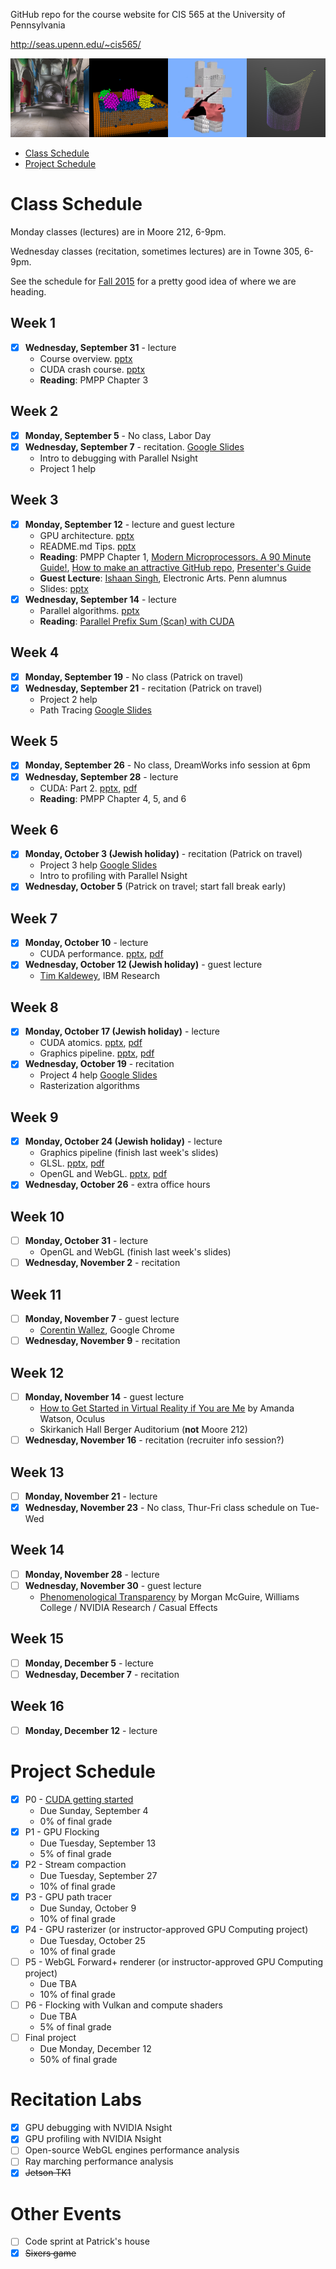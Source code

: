 GitHub repo for the course website for CIS 565 at the University of Pennsylvania

http://seas.upenn.edu/~cis565/

![](images/banner.png)

* [Class Schedule](#class-schedule)
* [Project Schedule](#project-schedule)

# Class Schedule

Monday classes (lectures) are in Moore 212, 6-9pm.

Wednesday classes (recitation, sometimes lectures) are in Towne 305, 6-9pm.

See the schedule for [Fall 2015](https://github.com/CIS565-Fall-2015/cis565-fall-2015.github.io#course-schedule) for a pretty good idea of where we are heading.

## Week 1

* [x] **Wednesday, September 31** - lecture
   * Course overview. [pptx](lectures/0-Course-Overview.pptx?raw=true)
   * CUDA crash course. [pptx](lectures/1-CUDA-Introduction-1.pptx?raw=true)
   * **Reading**: PMPP Chapter 3

## Week 2

* [x] **Monday, September 5** - No class, Labor Day
* [x] **Wednesday, September 7** - recitation. [Google Slides](https://docs.google.com/presentation/d/1YIrnCkfwS-l4xAsi9iZ_ZKZl9LdgyOnfsxgBttiOXzs/edit?usp=sharing)
   * Intro to debugging with Parallel Nsight
   * Project 1 help

## Week 3

* [x] **Monday, September 12** - lecture and guest lecture
   * GPU architecture. [pptx](lectures/2-GPU-Architecture-Overview.pptx?raw=true)
   * README.md Tips. [pptx](lectures/2-README-Tips.pptx?raw=true)
   * **Reading**: PMPP Chapter 1, [Modern Microprocessors. A 90 Minute Guide!](http://www.lighterra.com/papers/modernmicroprocessors/), [How to make an attractive GitHub repo](https://github.com/pjcozzi/Articles/tree/master/CIS565/GitHubRepo#how-to-make-an-attractive-github-repo), [Presenter's Guide](https://github.com/AnalyticalGraphicsInc/cesium/tree/master/Documentation/Contributors/PresentersGuide#presenters-guide)
   * **Guest Lecture**: [Ishaan Singh](lectures/GuestLectures/IshaanSingh/README.md), Electronic Arts.  Penn alumnus
   * Slides: [pptx](https://www.dropbox.com/s/pyxob9m6jzkfi4s/Penn_cis565_sportsRenderingForModernConsoles.pptx?dl=0)
* [x] **Wednesday, September 14** - lecture
   * Parallel algorithms. [pptx](lectures/3-Parallel-Algorithms-1.pptx?raw=true)
   * **Reading**: [Parallel Prefix Sum (Scan) with CUDA](http://http.developer.nvidia.com/GPUGems3/gpugems3_ch39.html)

## Week 4

* [x] **Monday, September 19** - No class (Patrick on travel)
* [x] **Wednesday, September 21** - recitation (Patrick on travel)
   * Project 2 help
   * Path Tracing [Google Slides](https://docs.google.com/presentation/d/1q3h2GVDorEFzmESNfFwR6mODnzS6WbftiVsvaFNGihQ/edit?usp=sharing)

## Week 5

* [x] **Monday, September 26** - No class, DreamWorks info session at 6pm
* [x] **Wednesday, September 28** - lecture
   * CUDA: Part 2. [pptx](lectures/4-CUDA-Introduction-2-of-2.pptx?raw=true), [pdf](lectures/4-CUDA-Introduction-2-of-2.pdf?raw=true)
   * **Reading**: PMPP Chapter 4, 5, and 6

## Week 6

* [x] **Monday, October 3 (Jewish holiday)** - recitation (Patrick on travel)
   * Project 3 help [Google Slides](https://docs.google.com/presentation/d/1qZRxBYM1X3FEq7ALkSWc6K1mHKQVhw5ZQ9t9P4qZDSs/edit?usp=sharing)
   * Intro to profiling with Parallel Nsight
* [x] **Wednesday, October 5** (Patrick on travel; start fall break early)

## Week 7

* [x] **Monday, October 10** - lecture
   * CUDA performance. [pptx](lectures/5-CUDA-Performance.pptx?raw=true), [pdf](lectures/5-CUDA-Performance.pdf?raw=true)
* [x] **Wednesday, October 12 (Jewish holiday)** - guest lecture
   * [Tim Kaldewey](http://www.kaldewey.com/), IBM Research

## Week 8

* [x] **Monday, October 17 (Jewish holiday)** - lecture
   * CUDA atomics. [pptx](lectures/6-CUDA-Atomics.pptx?raw=true), [pdf](lectures/6-CUDA-Atomics.pdf?raw=true)
   * Graphics pipeline. [pptx](lectures/6-Graphics-Pipeline.pptx?raw=true), [pdf](lectures/6-Graphics-Pipeline.pdf?raw=true)
* [x] **Wednesday, October 19** - recitation
   * Project 4 help [Google Slides](https://docs.google.com/presentation/d/1_2yMU5O-_Zb9AjaDNugNtCoxeVDcsbapW9cEQKMiTyY/edit?usp=sharing)
   * Rasterization algorithms

## Week 9

* [x] **Monday, October 24 (Jewish holiday)** - lecture
   * Graphics pipeline (finish last week's slides)
   * GLSL. [pptx](lectures/7-GLSL.pptx?raw=true), [pdf](lectures/7-GLSL.pdf?raw=true)
   * OpenGL and WebGL. [pptx](lectures/7-WebGL.pptx?raw=true), [pdf](lectures/7-WebGL.pdf?raw=true)
* [x] **Wednesday, October 26** - extra office hours

## Week 10

* [ ] **Monday, October 31** - lecture
   * OpenGL and WebGL (finish last week's slides)
* [ ] **Wednesday, November 2** - recitation

## Week 11

* [ ] **Monday, November 7** - guest lecture
   * [Corentin Wallez](lectures/GuestLectures/CorentinWallez), Google Chrome
* [ ] **Wednesday, November 9** - recitation

## Week 12

* [ ] **Monday, November 14** - guest lecture
   * [How to Get Started in Virtual Reality if You are Me](ectures/GuestLectures/AmandaWatson/README.md) by Amanda Watson, Oculus
   * Skirkanich Hall Berger Auditorium (**not** Moore 212)
* [ ] **Wednesday, November 16** - recitation (recruiter info session?)

## Week 13

* [ ] **Monday, November 21** - lecture
* [x] **Wednesday, November 23** - No class, Thur-Fri class schedule on Tue-Wed

## Week 14

* [ ] **Monday, November 28** - lecture
* [ ] **Wednesday, November 30** - guest lecture
   * [Phenomenological Transparency](lectures/GuestLectures/MorganMcGuire/README.md) by Morgan McGuire, Williams College / NVIDIA Research / Casual Effects

## Week 15

* [ ] **Monday, December 5** - lecture
* [ ] **Wednesday, December 7** - recitation

## Week 16

* [ ] **Monday, December 12** - lecture

# Project Schedule

* [x] P0 - [CUDA getting started](https://github.com/CIS565-Fall-2016/Project0-CUDA-Getting-Started/blob/master/INSTRUCTION.md)
   * Due Sunday, September 4
   * 0% of final grade
* [x] P1 - GPU Flocking
   * Due Tuesday, September 13
   * 5% of final grade
* [x] P2 - Stream compaction
   * Due Tuesday, September 27
   * 10% of final grade
* [x] P3 - GPU path tracer
   * Due Sunday, October 9
   * 10% of final grade
* [x] P4 - GPU rasterizer (or instructor-approved GPU Computing project)
   * Due Tuesday, October 25
   * 10% of final grade
* [ ] P5 - WebGL Forward+ renderer (or instructor-approved GPU Computing project)
   * Due TBA
   * 10% of final grade
* [ ] P6 - Flocking with Vulkan and compute shaders
   * Due TBA
   * 5% of final grade
* [ ] Final project
   * Due Monday, December 12
   * 50% of final grade

# Recitation Labs

* [x] GPU debugging with NVIDIA Nsight
* [x] GPU profiling with NVIDIA Nsight
* [ ] Open-source WebGL engines performance analysis
* [ ] Ray marching performance analysis
* [x] ~~Jetson TK1~~

# Other Events

* [ ] Code sprint at Patrick's house
* [x] ~~Sixers game~~
